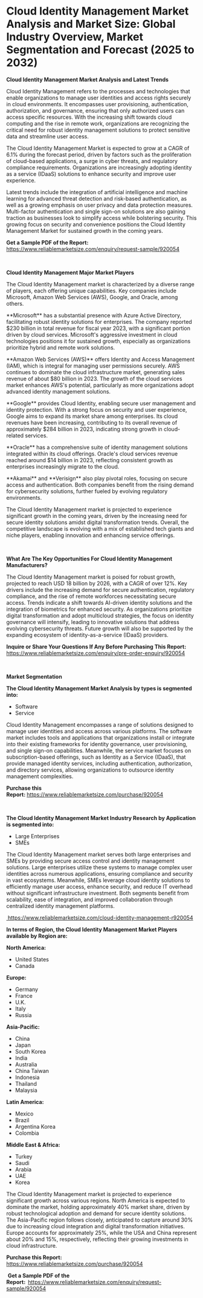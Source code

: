 <p><h1>Cloud Identity Management Market Analysis and Market Size: Global Industry Overview, Market Segmentation and Forecast (2025 to 2032)</h1></p><p><strong>Cloud Identity Management Market Analysis and Latest Trends</strong></p>
<p><p>Cloud Identity Management refers to the processes and technologies that enable organizations to manage user identities and access rights securely in cloud environments. It encompasses user provisioning, authentication, authorization, and governance, ensuring that only authorized users can access specific resources. With the increasing shift towards cloud computing and the rise in remote work, organizations are recognizing the critical need for robust identity management solutions to protect sensitive data and streamline user access.</p><p>The Cloud Identity Management Market is expected to grow at a CAGR of 6.1% during the forecast period, driven by factors such as the proliferation of cloud-based applications, a surge in cyber threats, and regulatory compliance requirements. Organizations are increasingly adopting identity as a service (IDaaS) solutions to enhance security and improve user experience. </p><p>Latest trends include the integration of artificial intelligence and machine learning for advanced threat detection and risk-based authentication, as well as a growing emphasis on user privacy and data protection measures. Multi-factor authentication and single sign-on solutions are also gaining traction as businesses look to simplify access while bolstering security. This growing focus on security and convenience positions the Cloud Identity Management Market for sustained growth in the coming years.</p></p>
<p><strong>Get a Sample PDF of the Report:&nbsp;</strong> <a href="https://www.reliablemarketsize.com/enquiry/request-sample/920054?utm_campaign=2959&utm_medium=2&utm_source=Github&utm_content=ia&utm_term=17042025&utm_id=cloud-identity-management">https://www.reliablemarketsize.com/enquiry/request-sample/920054</a></p>
<p>&nbsp;</p>
<p><strong>Cloud Identity Management Major Market Players</strong></p>
<p><p>The Cloud Identity Management market is characterized by a diverse range of players, each offering unique capabilities. Key companies include Microsoft, Amazon Web Services (AWS), Google, and Oracle, among others.</p><p>**Microsoft** has a substantial presence with Azure Active Directory, facilitating robust identity solutions for enterprises. The company reported $230 billion in total revenue for fiscal year 2023, with a significant portion driven by cloud services. Microsoft's aggressive investment in cloud technologies positions it for sustained growth, especially as organizations prioritize hybrid and remote work solutions.</p><p>**Amazon Web Services (AWS)** offers Identity and Access Management (IAM), which is integral for managing user permissions securely. AWS continues to dominate the cloud infrastructure market, generating sales revenue of about $80 billion in 2023. The growth of the cloud services market enhances AWS's potential, particularly as more organizations adopt advanced identity management solutions.</p><p>**Google** provides Cloud Identity, enabling secure user management and identity protection. With a strong focus on security and user experience, Google aims to expand its market share among enterprises. Its cloud revenues have been increasing, contributing to its overall revenue of approximately $284 billion in 2023, indicating strong growth in cloud-related services.</p><p>**Oracle** has a comprehensive suite of identity management solutions integrated within its cloud offerings. Oracle's cloud services revenue reached around $14 billion in 2023, reflecting consistent growth as enterprises increasingly migrate to the cloud.</p><p>**Akamai** and **Verisign** also play pivotal roles, focusing on secure access and authentication. Both companies benefit from the rising demand for cybersecurity solutions, further fueled by evolving regulatory environments.</p><p>The Cloud Identity Management market is projected to experience significant growth in the coming years, driven by the increasing need for secure identity solutions amidst digital transformation trends. Overall, the competitive landscape is evolving with a mix of established tech giants and niche players, enabling innovation and enhancing service offerings.</p></p>
<p>&nbsp;</p>
<p><strong>What Are The Key Opportunities For Cloud Identity Management Manufacturers?</strong></p>
<p><p>The Cloud Identity Management market is poised for robust growth, projected to reach USD 18 billion by 2026, with a CAGR of over 12%. Key drivers include the increasing demand for secure authentication, regulatory compliance, and the rise of remote workforces necessitating secure access. Trends indicate a shift towards AI-driven identity solutions and the integration of biometrics for enhanced security. As organizations prioritize digital transformation and adopt multicloud strategies, the focus on identity governance will intensify, leading to innovative solutions that address evolving cybersecurity threats. Future growth will also be supported by the expanding ecosystem of identity-as-a-service (IDaaS) providers.</p></p>
<p><strong>Inquire or Share Your Questions If Any Before Purchasing This Report:</strong> <a href="https://www.reliablemarketsize.com/enquiry/pre-order-enquiry/920054?utm_campaign=2959&utm_medium=2&utm_source=Github&utm_content=ia&utm_term=17042025&utm_id=cloud-identity-management">https://www.reliablemarketsize.com/enquiry/pre-order-enquiry/920054</a></p>
<p>&nbsp;</p>
<p><strong>Market Segmentation</strong></p>
<p><strong>The Cloud Identity Management Market Analysis by types is segmented into:</strong></p>
<p><ul><li>Software</li><li>Service</li></ul></p>
<p><p>Cloud Identity Management encompasses a range of solutions designed to manage user identities and access across various platforms. The software market includes tools and applications that organizations install or integrate into their existing frameworks for identity governance, user provisioning, and single sign-on capabilities. Meanwhile, the service market focuses on subscription-based offerings, such as Identity as a Service (IDaaS), that provide managed identity services, including authentication, authorization, and directory services, allowing organizations to outsource identity management complexities.</p></p>
<p><strong>Purchase this Report:&nbsp;</strong><a href="https://www.reliablemarketsize.com/purchase/920054?utm_campaign=2959&utm_medium=2&utm_source=Github&utm_content=ia&utm_term=17042025&utm_id=cloud-identity-management">https://www.reliablemarketsize.com/purchase/920054</a></p>
<p>&nbsp;</p>
<p><strong>The Cloud Identity Management Market Industry Research by Application is segmented into:</strong></p>
<p><ul><li>Large Enterprises</li><li>SMEs</li></ul></p>
<p><p>The Cloud Identity Management market serves both large enterprises and SMEs by providing secure access control and identity management solutions. Large enterprises utilize these systems to manage complex user identities across numerous applications, ensuring compliance and security in vast ecosystems. Meanwhile, SMEs leverage cloud identity solutions to efficiently manage user access, enhance security, and reduce IT overhead without significant infrastructure investment. Both segments benefit from scalability, ease of integration, and improved collaboration through centralized identity management platforms.</p></p>
<p><a href="https://www.reliablemarketsize.com/cloud-identity-management-r920054?utm_campaign=2959&utm_medium=2&utm_source=Github&utm_content=ia&utm_term=17042025&utm_id=cloud-identity-management">&nbsp;https://www.reliablemarketsize.com/cloud-identity-management-r920054</a></p>
<p><strong>In terms of Region, the Cloud Identity Management Market Players available by Region are:</strong></p>
<p>
    <p> <strong> North America: </strong>
        <ul>
            <li>United States</li>
            <li>Canada</li>
        </ul>
        </p> 
    <p> <strong> Europe: </strong>
        <ul>
            <li>Germany</li>
            <li>France</li>
            <li>U.K.</li>
            <li>Italy</li>
            <li>Russia</li>
        </ul>
        </p> 
    <p> <strong> Asia-Pacific: </strong>
        <ul>
            <li>China</li>
            <li>Japan</li>
            <li>South Korea</li>
            <li>India</li>
            <li>Australia</li>
            <li>China Taiwan</li>
            <li>Indonesia</li>
            <li>Thailand</li>
            <li>Malaysia</li>
        </ul>
        </p> 
    <p> <strong> Latin America: </strong>
        <ul>
            <li>Mexico</li>
            <li>Brazil</li>
            <li>Argentina Korea</li>
            <li>Colombia</li>
        </ul>
        </p> 
    <p> <strong> Middle East & Africa: </strong>
        <ul>
            <li>Turkey</li>
            <li>Saudi</li>
            <li>Arabia</li>
            <li>UAE</li>
            <li>Korea</li>
        </ul>
    </p>
    </p>
<p><p>The Cloud Identity Management market is projected to experience significant growth across various regions. North America is expected to dominate the market, holding approximately 40% market share, driven by robust technological adoption and demand for secure identity solutions. The Asia-Pacific region follows closely, anticipated to capture around 30% due to increasing cloud integration and digital transformation initiatives. Europe accounts for approximately 25%, while the USA and China represent about 20% and 15%, respectively, reflecting their growing investments in cloud infrastructure.</p></p>
<p><strong>Purchase this Report: </strong><a href="https://www.reliablemarketsize.com/purchase/920054?utm_campaign=2959&utm_medium=2&utm_source=Github&utm_content=ia&utm_term=17042025&utm_id=cloud-identity-management">https://www.reliablemarketsize.com/purchase/920054</a></p>
<p>&nbsp;<strong>Get a Sample PDF of the Report:&nbsp;&nbsp;</strong><a href="https://www.reliablemarketsize.com/enquiry/request-sample/920054?utm_campaign=2959&utm_medium=2&utm_source=Github&utm_content=ia&utm_term=17042025&utm_id=cloud-identity-management">https://www.reliablemarketsize.com/enquiry/request-sample/920054</a></p>
<p><strong></strong></p>
<p><p></p><p></p><p></p></p>